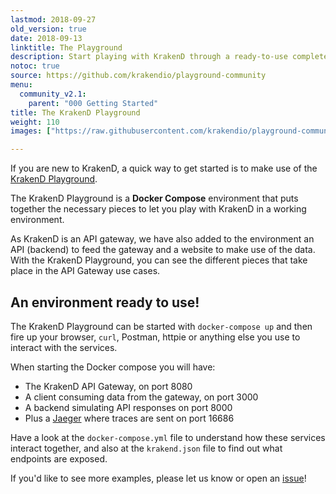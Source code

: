 ```yaml
---
lastmod: 2018-09-27
old_version: true
date: 2018-09-13
linktitle: The Playground
description: Start playing with KrakenD through a ready-to-use complete environment -  gateway, backend, client and several use cases.
notoc: true
source: https://github.com/krakendio/playground-community
menu:
  community_v2.1:
    parent: "000 Getting Started"
title: The KrakenD Playground
weight: 110
images: ["https://raw.githubusercontent.com/krakendio/playground-community/master/assets/composer-env.png"]

---
```

If you are new to KrakenD, a quick way to get started is to make use of the [KrakenD Playground](https://github.com/krakendio/playground-community).

The KrakenD Playground is a **Docker Compose** environment that puts together the necessary pieces to let you play with KrakenD in a working environment.

As KrakenD is an API gateway, we have also added to the environment an API (backend) to feed the gateway and a website to make use of the data. With the KrakenD Playground, you can see the different pieces that take place in the API Gateway use cases.

## An environment ready to use!
The KrakenD Playground can be started with `docker-compose up` and then fire up your browser, `curl`, Postman, httpie or anything else you use to interact with the services.

When starting the Docker compose you will have:

- The KrakenD API Gateway, on port 8080
- A client consuming data from the gateway, on port 3000
- A backend simulating API responses on port 8000
- Plus a [Jaeger](https://www.jaegertracing.io/) where traces are sent on port 16686

Have a look at the `docker-compose.yml` file to understand how these services interact together, and also at the `krakend.json` file to find out what endpoints are exposed.

If you'd like to see more examples, please let us know or open an [issue](https://github.com/krakendio/playground-community/issues)!
